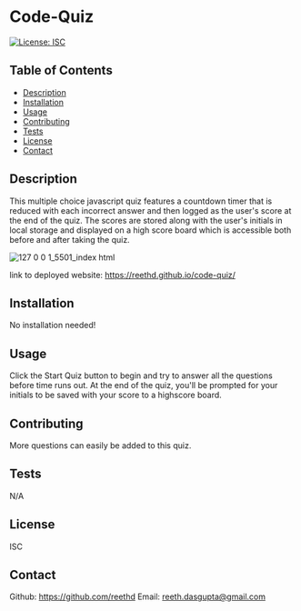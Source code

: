 # Code-Quiz
  [![License: ISC](https://img.shields.io/badge/License-ISC-blue.svg)](https://opensource.org/licenses/ISC)

  ## Table of Contents
  - [Description](#description)
  - [Installation](#installation)
  - [Usage](#usage)
  - [Contributing](#contributing)
  - [Tests](#tests) 
  - [License](#license)
  - [Contact](#contact)

  ## Description
  This multiple choice javascript quiz features a countdown timer that is reduced with each incorrect answer and then logged as the user's score at the end of the quiz. The scores are stored along with the user's initials in local storage and displayed on a high score board which is accessible both before and after taking the quiz.
  
  ![127 0 0 1_5501_index html](https://user-images.githubusercontent.com/115037176/202525478-8611f111-6bfd-4851-a89a-25c3a037f0bb.png)


link to deployed website:  https://reethd.github.io/code-quiz/

  ## Installation
  No installation needed!

  ## Usage
  Click the Start Quiz button to begin and try to answer all the questions before time runs out. At the end of the quiz, you'll be prompted for your initials to be saved with your score to a highscore board.

  ## Contributing
  More questions can easily be added to this quiz.

  ## Tests
  N/A 

  ## License
  ISC

  ## Contact
  Github: https://github.com/reethd
  Email: reeth.dasgupta@gmail.com
